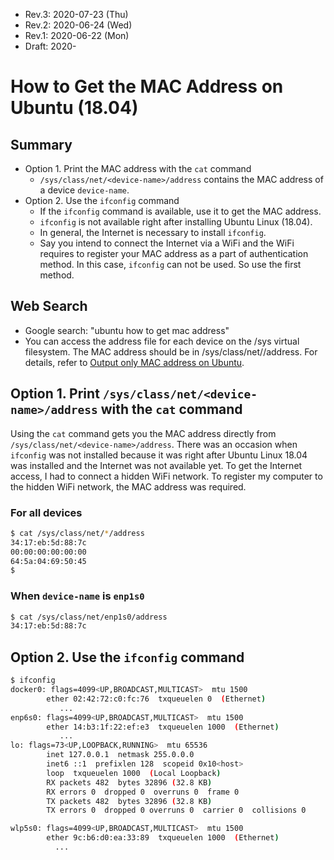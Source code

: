 * Rev.3: 2020-07-23 (Thu)
* Rev.2: 2020-06-24 (Wed)
* Rev.1: 2020-06-22 (Mon)
* Draft: 2020-

# How to Get the MAC Address on Ubuntu (18.04)

## Summary
* Option 1. Print the MAC address with the `cat` command 
  * `/sys/class/net/<device-name>/address` contains the MAC address of a device `device-name`. 
* Option 2. Use the `ifconfig` command
  * If the `ifconfig` command is available, use it to get the MAC address.
  * `ifconfig` is not available right after installing Ubuntu Linux (18.04).
  * In general, the Internet is necessary to install `ifconfig`.
  * Say you intend to connect the Internet via a WiFi and the WiFi requires to register your MAC address as a part of authentication method. In this case, `ifconfig` can not be used. So use the first method.

## Web Search

* Google search: "ubuntu how to get mac address"
* You can access the address file for each device on the /sys virtual filesystem. The MAC address should be in /sys/class/net/<device-name>/address. For details, refer to [Output only MAC address on Ubuntu](https://askubuntu.com/questions/628383/output-only-mac-address-on-ubuntu).

## Option 1. Print `/sys/class/net/<device-name>/address` with the `cat` command 

Using the `cat` command gets you the MAC address directly from `/sys/class/net/<device-name>/address`.  There was an occasion when `ifconfig` was not installed because it was right after Ubuntu Linux 18.04 was installed and the Internet was not available yet. To get the Internet access, I had to connect a hidden WiFi network. To register my computer to the hidden WiFi network, the MAC address was required. 

### For all devices

```bash
$ cat /sys/class/net/*/address
34:17:eb:5d:88:7c
00:00:00:00:00:00
64:5a:04:69:50:45
$
```

### When `device-name` is `enp1s0`

```bash
$ cat /sys/class/net/enp1s0/address
34:17:eb:5d:88:7c
```
## Option 2. Use the `ifconfig` command
```bash
$ ifconfig
docker0: flags=4099<UP,BROADCAST,MULTICAST>  mtu 1500
        ether 02:42:72:c0:fc:76  txqueuelen 0  (Ethernet)
           ...
enp6s0: flags=4099<UP,BROADCAST,MULTICAST>  mtu 1500
        ether 14:b3:1f:22:ef:e3  txqueuelen 1000  (Ethernet)
           ...
lo: flags=73<UP,LOOPBACK,RUNNING>  mtu 65536
        inet 127.0.0.1  netmask 255.0.0.0
        inet6 ::1  prefixlen 128  scopeid 0x10<host>
        loop  txqueuelen 1000  (Local Loopback)
        RX packets 482  bytes 32896 (32.8 KB)
        RX errors 0  dropped 0  overruns 0  frame 0
        TX packets 482  bytes 32896 (32.8 KB)
        TX errors 0  dropped 0 overruns 0  carrier 0  collisions 0

wlp5s0: flags=4099<UP,BROADCAST,MULTICAST>  mtu 1500
        ether 9c:b6:d0:ea:33:89  txqueuelen 1000  (Ethernet)
          ...
```

